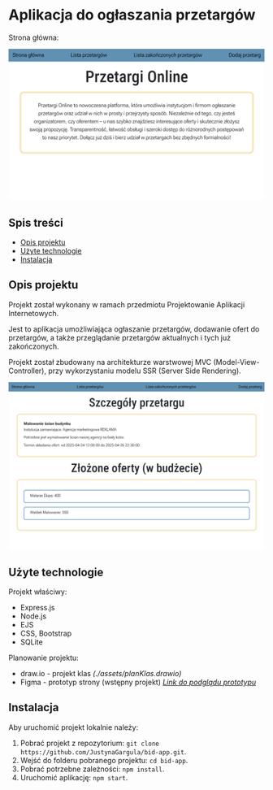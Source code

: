 # Aplikacja do ogłaszania przetargów

Strona główna:

![Strona główna - zrzut ekranu](./assets/HomePageScreenshot.png)

## Spis treści
* [Opis projektu](#opis-projektu)
* [Użyte technologie](#użyte-technologie)
* [Instalacja](#instalacja)

## Opis projektu
Projekt został wykonany w ramach przedmiotu Projektowanie Aplikacji Internetowych. 

Jest to aplikacja umożliwiająca ogłaszanie przetargów, dodawanie ofert do przetargów, a także przeglądanie przetargów aktualnych i tych już zakończonych.

Projekt został zbudowany na architekturze warstwowej MVC (Model-View-Controller), przy wykorzystaniu modelu SSR (Server Side Rendering).

![Szczegóły przetargu - zrzut ekranu](./assets/TenderDetailsScreenshot.png)

## Użyte technologie
Projekt właściwy:
* Express.js
* Node.js
* EJS
* CSS, Bootstrap
* SQLite

Planowanie projektu:
* draw.io - projekt klas *(./assets/planKlas.drawio)*
* Figma - prototyp strony (wstępny projekt) *[Link do podglądu prototypu](https://www.figma.com/proto/kBPMLStwUBGy0y0AGaxXwc/Przetargi-Strona?page-id=0%3A1&node-id=1-2&p=f&viewport=-1164%2C272%2C0.4&t=1SOjlt2sJuV7bUCZ-1&scaling=min-zoom&content-scaling=fixed&starting-point-node-id=1%3A2)*

## Instalacja
Aby uruchomić projekt lokalnie należy:
1. Pobrać projekt z repozytorium: `git clone https://github.com/JustynaGargula/bid-app.git`.
2. Wejść do folderu pobranego projektu: `cd bid-app`.
3. Pobrać potrzebne zależności: `npm install`.
4. Uruchomić aplikację: `npm start`.